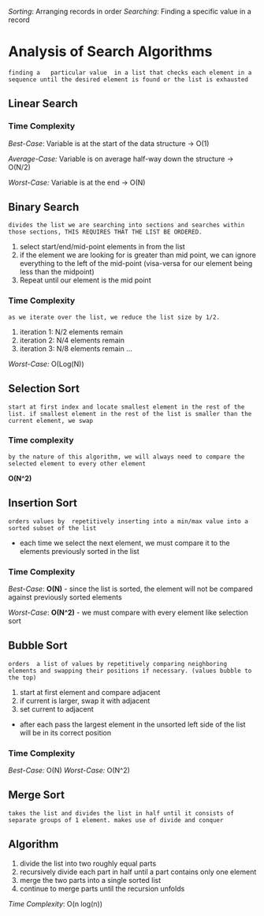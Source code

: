 _Sorting_:  Arranging records in order
_Searching_: Finding a specific value in a record 

# Analysis of Search Algorithms
	finding a   particular value  in a list that checks each element in a sequence until the desired element is found or the list is exhausted
##  Linear  Search
### Time Complexity
_Best-Case_: Variable is at the start of the data structure -> O(1)

_Average-Case:_ Variable is on average half-way down the structure
->  O(N/2)

_Worst-Case:_ Variable is at the end ->  O(N)

## Binary Search
	divides the list we are searching into sections and searches within those sections, THIS REQUIRES THAT THE LIST BE ORDERED. 

1.  select start/end/mid-point elements in from the list 
2. if the element we are looking for is greater than mid point, we can ignore everything to the left of the mid-point (visa-versa for our element being less than the midpoint)
3. Repeat until our element is the mid point 

### Time Complexity 
	as we iterate over the list, we reduce the list size by 1/2. 

1. iteration 1: N/2 elements remain
2. iteration 2: N/4 elements remain
3. iteration 3: N/8 elements remain
...

_Worst-Case:_ O(Log(N)) 

## Selection Sort 
	start at first index and locate smallest element in the rest of the list. if smallest element in the rest of the list is smaller than the current element, we swap 

### Time complexity
	by the nature of this algorithm, we will always need to compare the selected element to every other element

**O(N^2)**

## Insertion Sort 
	orders values by  repetitively inserting into a min/max value into a sorted subset of the list  

- each time we select the next element, we  must compare  it to the elements previously sorted in the list

### Time Complexity 
_Best-Case_:  **O(N)**  - since the list  is  sorted, the element will not be compared against previously sorted elements 

_Worst-Case_: **O(N^2)** - we must compare with every element like selection sort

##  Bubble Sort
	orders  a list of values by repetitively comparing neighboring elements and swapping their positions if necessary. (values bubble to the top)

1. start  at first  element  and  compare  adjacent
2. if current is larger, swap it with adjacent 
3. set current to adjacent 

- after each pass the largest element in the unsorted  left side of the list will be in its correct position 

### Time Complexity 
_Best-Case:_ O(N)
_Worst-Case:_ O(N^2)

## Merge Sort 
	takes the list and divides the list in half until it consists of separate groups of 1 element. makes use of divide and conquer 

## Algorithm
1. divide the list into two roughly equal parts
2. recursively divide each part in half until a part contains only one element
3. merge the two parts into a single sorted list
4. continue to merge parts until the recursion unfolds 

_Time Complexity_: O(n log(n))









